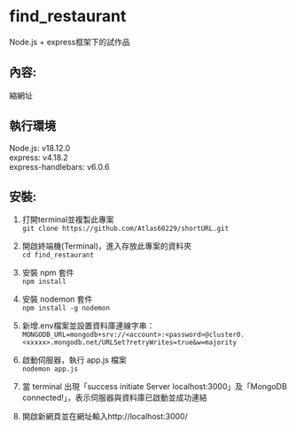 # find_restaurant
Node.js + express框架下的試作品

## 內容:
縮網址

## 執行環境
Node.js: v18.12.0 <br>
express: v4.18.2 <br>
express-handlebars: v6.0.6 <br>

## 安裝:
1. 打開terminal並複製此專案 <br>
`git clone https://github.com/Atlas60229/shortURL.git`

2. 開啟終端機(Terminal)，進入存放此專案的資料夾 <br>
`cd find_restaurant`

3. 安裝 npm 套件 <br>
`npm install`

4. 安裝 nodemon 套件 <br>
`npm install -g nodemon`
 
5. 新增.env檔案並設置資料庫連線字串：<br>
`MONGODB_URL=mongodb+srv://<account>:<password>@cluster0.<xxxxx>.mongodb.net/URLSet?retryWrites=true&w=majority`

6. 啟動伺服器，執行 app.js 檔案<br>
`nodemon app.js`

7. 當 terminal 出現「success initiate Server localhost:3000」及「MongoDB connected!」，表示伺服器與資料庫已啟動並成功連結<br>

8. 開啟新網頁並在網址輸入http://localhost:3000/<br>
